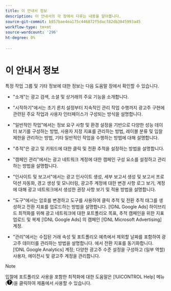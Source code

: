 ```yaml
---
title: 이 안내서 정보
description: 이 안내서의 각 장에서 다루는 내용을 알아봅니다.
source-git-commit: b857bae4ea175c446072f5dacf82db3845993a45
workflow-type: tm+mt
source-wordcount: '296'
ht-degree: 0%

---
```


# 이 안내서 정보

특정 작업 그룹 및 기타 정보에 대한 정보는 다음 도움말 장에서 확인할 수 있습니다.

* &quot;소개&quot;는 광고 검색, 소셜 및 상거래의 주요 기능을 소개합니다.

* &quot;시작하기&quot;에서는 초기 론치 설정부터 지속적인 관리 작업 수행까지 광고주 구현에 관련된 주요 작업과 사용자 인터페이스가 구성되는 방식을 설명합니다.

* &quot;일반적인 작업&quot;에서는 정보 요구 사항 및 환경 설정을 기반으로 다양한 성능 데이터 보기를 구성하는 방법, 사용자 지정 지표를 관리하는 방법, 레이블 분류 및 입찰 제한을 관리하는 방법, 기타 일반적인 작업을 수행하는 방법에 대해 설명합니다.

* &quot;추적&quot;은 광고 및 키워드에 대한 클릭 및 전환 추적을 설정하는 방법을 설명합니다.

* &quot;캠페인 관리&quot;에서는 광고 네트워크 계정에 대한 캠페인 구성 요소를 설정하고 관리하는 방법을 설명합니다.

* &quot;인사이트 및 보고서&quot;에서는 광고 인사이트 생성, 세부 보고서 생성 및 보고서 프로덕션 자동화, 경고 생성 및 모니터링, 광고주 계정에 대한 변경 사항 로그 보기, 계정에 대해 광고 네트워크에서 생성한 권장 사항 보기 및 적용 방법을 설명합니다.

* &quot;도구&quot;에서는 암호를 변경하고 도구를 사용하여 클릭 추적 및 전환 추적 태그를 생성하고 전환 지표를 업로드하는 방법을 설명합니다. [!DNL Google Ads] 하이브리드 최적화를 위해 광고 네트워크에 대한 포트폴리오 목표, 추적 캠페인을 위한 지표 업로드 및 복제 [!DNL Google Ads] 의 캠페인 [!DNL Microsoft Advertising] 계정.

* &quot;관리&quot;에서는 수집된 거래 속성 및 포트폴리오 예측에서 제외할 날짜를 포함하여 광고주 데이터를 관리하는 방법을 설명합니다. 에서 전환 지표를 동기화합니다. [!DNL Google Analytics] 계정; 다양한 광고주 수준 설정을 구성하고 (일부 역할) 사용자, 에이전시 및 광고주 계정을 관리합니다.

>[!NOTE]
>
>입찰에 포트폴리오 사용을 포함한 최적화에 대한 도움말은 [!UICONTROL Help] 메뉴 (![도움말 메뉴](/help/search-social-commerce/assets/help-main-menu.png "도움말 메뉴"))을 클릭하여 제품에서 사용할 수 있습니다.
